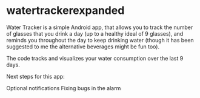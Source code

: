 watertrackerexpanded
====================
Water Tracker is a simple Android app, that allows you to track the number of glasses that you drink a day (up to a 
healthy ideal of 9 glasses), and reminds you throughout the day to keep drinking water (though it has been suggested to me
the alternative beverages might be fun too).

The code tracks and visualizes your water consumption over the last 9 days.

Next steps for this app:

Optional notifications
Fixing bugs in the alarm
